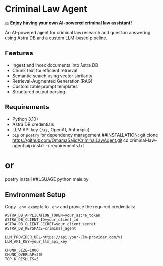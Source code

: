 # Criminal Law Agent
⚖️ **Enjoy having your own AI-powered criminal law assistant!**  

An AI-powered agent for criminal law research and question answering using Astra DB and a custom LLM-based pipeline.


## Features

- Ingest and index documents into Astra DB
- Chunk text for efficient retrieval
- Semantic search using vector similarity
- Retrieval-Augmented Generation (RAG)
- Customizable prompt templates
- Structured output parsing

## Requirements

- Python 3.10+
- Astra DB credentials
- LLM API key (e.g., OpenAI, Anthropic)
- `pip` or `poetry` for dependency management
##INSTALLATION:
git clone https://github.com/OmamaSajid/CriminalLawAgent.git
cd criminal-law-agent
pip install -r requirements.txt
# or
poetry install
##USUAGE
python main.py

## Environment Setup

Copy `.env.example` to `.env` and provide the required credentials:

```env
ASTRA_DB_APPLICATION_TOKEN=your_astra_token
ASTRA_DB_CLIENT_ID=your_client_id
ASTRA_DB_CLIENT_SECRET=your_client_secret
ASTRA_DB_KEYSPACE=criminal_agent

LLM_PROVIDER_URL=https://api.your-llm-provider.com/v1
LLM_API_KEY=your_llm_api_key

CHUNK_SIZE=1000
CHUNK_OVERLAP=200
TOP_K_RESULTS=5

